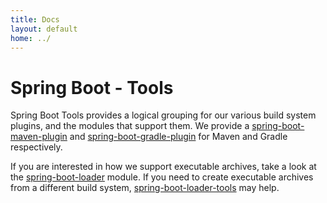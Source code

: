 ```yaml
---
title: Docs
layout: default
home: ../
---
```



# Spring Boot - Tools
Spring Boot Tools provides a logical grouping for our various build system plugins, and
the modules that support them. We provide a
[spring-boot-maven-plugin]({{site.github}}/tree/master/spring-boot-maven-plugin) and
[spring-boot-gradle-plugin]({{site.github}}/tree/master/spring-boot-gradle-plugin) for Maven and Gradle respectively.

If you are interested in how we support executable archives, take a look at the
[spring-boot-loader]({{site.github}}/tree/master/spring-boot-loader) module. If you need to create executable
archives from a different build system,
[spring-boot-loader-tools]({{site.github}}/tree/master/spring-boot-loader-tools) may help.
